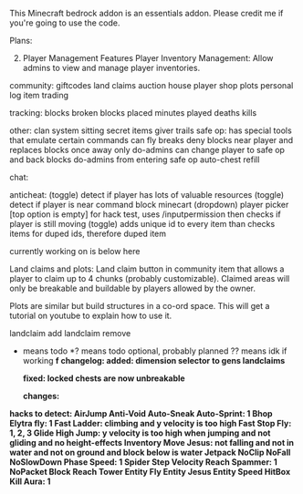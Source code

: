 This Minecraft bedrock addon is an essentials addon. Please credit me if you're going to use the code.

Plans:

2. Player Management Features
Player Inventory Management: Allow admins to view and manage player inventories.


community:
    giftcodes
    land claims
    auction house
    player shop
    plots
    personal log
    item trading

tracking:
    blocks broken
    blocks placed
    minutes played
    deaths
    kills

other:
    clan system
    sitting
    secret items giver
    trails
    safe op:
        has special tools that emulate certain commands
        can fly
        breaks deny blocks near player and replaces blocks once away
        only do-admins can change player to safe op and back
        blocks do-admins from entering safe op
    auto-chest refill



chat:
    
    
anticheat:
    (toggle) detect if player has lots of valuable resources
    (toggle) detect if player is near command block minecart
    (dropdown) player picker [top option is empty] for hack test, uses /inputpermission then checks if player is still moving
    (toggle) adds unique id to every item than checks items for duped ids, therefore duped item


currently working on is below here

Land claims and plots:
Land claim button in community item that allows a player to claim up to 4 chunks (probably customizable). Claimed areas will only be breakable and buildable by players allowed by the owner.

Plots are similar but build structures in a co-ord space. This will get a tutorial on youtube to explain how to use it.

landclaim add
landclaim remove

* means todo 
*? means todo optional, probably planned
?? means idk if working
<b>f<b>
changelog:
    added:
        dimension selector to gens
        landclaims

    fixed:
        locked chests are now unbreakable

    changes:
        



hacks to detect:
AirJump
Anti-Void
Auto-Sneak
Auto-Sprint: 1
Bhop
Elytra fly: 1
Fast Ladder: climbing and y velocity is too high
Fast Stop
Fly: 1, 2, 3
Glide
High Jump: y velocity is too high when jumping and not gliding and no height-effects
Inventory Move
Jesus: not falling and not in water and not on ground and block below is water
Jetpack
NoClip
NoFall
NoSlowDown
Phase
Speed: 1
Spider
Step
Velocity
Reach
Spammer: 1
NoPacket
Block Reach
Tower
Entity Fly
Entity Jesus
Entity Speed
HitBox
Kill Aura: 1